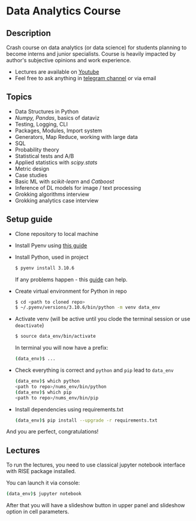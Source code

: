 # Data Analytics Course
## Description
Crash course on data analytics (or data science) for students planning to become interns and junior specialists. Course is heavily impacted by author's subjective opinions and work experience.
- Lectures are available on [Youtube](https://youtube.com/playlist?list=PLLMnF0ZYLz5raMMeqVsiqCVdl4XFFEN1C)
- Feel free to ask anything in [telegram channel](https://t.me/pm_student_circle) or via email

## Topics
- Data Structures in Python
- *Numpy, Pandas*, basics of dataviz
- Testing, Logging, CLI
- Packages, Modules, Import system
- Generators, Map Reduce, working with large data
- SQL
- Probability theory
- Statistical tests and A/B
- Applied statistics with *scipy.stats*
- Metric design
- Case studies
- Basic ML with *scikit-learn* and *Catboost*
- Inference of DL models for image / text processing
- Grokking algorithms interview
- Grokking analytics case interview

## Setup guide
- Clone repository to local machine
- Install Pyenv using [this guide](https://github.com/pyenv/pyenv#installation)
- Install Python, used in project
  ```bash
  $ pyenv install 3.10.6
  ```
  If any problems happen - this [guide](https://github.com/pyenv/pyenv/wiki/Common-build-problems) can help.
- Create virtual environment for Python in repo
  ```bash
  $ cd <path to cloned repo>
  $ ~/.pyenv/versions/3.10.6/bin/python -m venv data_env
  ```
- Activate venv (will be active until you clode the terminal session or use `deactivate`)
  ```bash
  $ source data_env/bin/activate
  ```  
  In terminal you will now have a prefix:
  ```bash
  (data_env)$ ...
  ```

- Check everything is correct and `python` and `pip` lead to `data_env`
    ```bash
    (data_env)$ which python
    <path to repo>/nums_env/bin/python
    (data_env)$ which pip
    <path to repo>/nums_env/bin/pip
    ```
- Install dependencies using requirements.txt
  ```bash
  (data_env)$ pip install --upgrade -r requirements.txt
  ```
And you are perfect, congratulations!

## Lectures
To run the lectures, you need to use classical jupyter notebook interface with RISE package installed.

You can launch it via console:
```bash
(data_env)$ jupyter notebook
```
After that you will have a slideshow button in upper panel and slideshow option in cell parameters.
